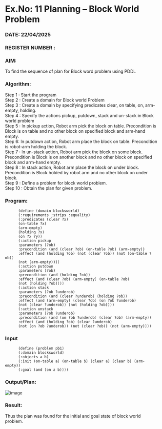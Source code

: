 # Ex.No: 11  Planning –  Block World Problem 
### DATE: 22/04/2025                                                                           
### REGISTER NUMBER : 
### AIM: 
To find the sequence of plan for Block word problem using PDDL  
###  Algorithm:
Step 1 :  Start the program <br>
Step 2 : Create a domain for Block world Problem <br>
Step 3 :  Create a domain by specifying predicates clear, on table, on, arm-empty, holding. <br>
Step 4 : Specify the actions pickup, putdown, stack and un-stack in Block world problem <br>
Step 5 :  In pickup action, Robot arm pick the block on table. Precondition is Block is on table and no other block on specified block and arm-hand empty.<br>
Step 6:  In putdown action, Robot arm place the block on table. Precondition is robot-arm holding the block.<br>
Step 7 : In un-stack action, Robot arm pick the block on some block. Precondition is Block is on another block and no other block on specified block and arm-hand empty.<br>
Step 8 : In stack action, Robot arm place the block on under block. Precondition is Block holded by robot arm and no other block on under block.<br>
Step 9 : Define a problem for block world problem.<br> 
Step 10 : Obtain the plan for given problem.<br> 
     
### Program:

  
          (define (domain blocksworld)
          (:requirements :strips :equality)
          (:predicates (clear ?x)
          (on-table ?x)
          (arm-empty)
          (holding ?x)
          (on ?x ?y))
          (:action pickup
          :parameters (?ob)
          :precondition (and (clear ?ob) (on-table ?ob) (arm-empty))
          :effect (and (holding ?ob) (not (clear ?ob)) (not (on-table ?ob))
          (not (arm-empty))))
          (:action putdown
          :parameters (?ob)
          :precondition (and (holding ?ob))
          :effect (and (clear ?ob) (arm-empty) (on-table ?ob)
          (not (holding ?ob))))
          (:action stack
          :parameters (?ob ?underob)
          :precondition (and (clear ?underob) (holding ?ob))
          :effect (and (arm-empty) (clear ?ob) (on ?ob ?underob)
          (not (clear ?underob)) (not (holding ?ob))))
          (:action unstack
          :parameters (?ob ?underob)
          :precondition (and (on ?ob ?underob) (clear ?ob) (arm-empty))
          :effect (and (holding ?ob) (clear ?underob)
          (not (on ?ob ?underob)) (not (clear ?ob)) (not (arm-empty))))

### Input 

          (define (problem pb1)
          (:domain blocksworld)
          (:objects a b)
          (:init (on-table a) (on-table b) (clear a) (clear b) (arm-empty))
          (:goal (and (on a b))))
          
### Output/Plan:

![image](https://github.com/user-attachments/assets/73447400-bc7d-43a7-b4ad-e27569576188)


### Result:
Thus the plan was found for the initial and goal state of block world problem.
